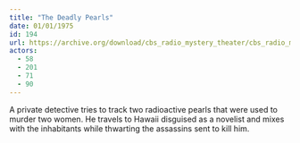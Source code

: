 ```yaml
---
title: "The Deadly Pearls"
date: 01/01/1975
id: 194
url: https://archive.org/download/cbs_radio_mystery_theater/cbs_radio_mystery_theater-0151-0200.zip/cbs_radio_mystery_theater-0151-0200%2Fcbsrmt_0194_the_deadly_pearls.mp3
actors:
  - 58
  - 201
  - 71
  - 90
---
```

A private detective tries to track two radioactive pearls that were used to murder two women. He travels to Hawaii disguised as a novelist and mixes with the inhabitants while thwarting the assassins sent to kill him.